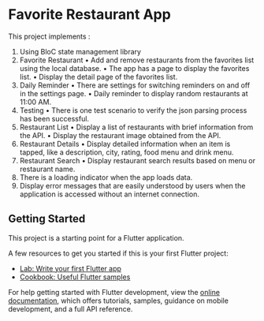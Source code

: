 # Favorite Restaurant App

This project implements :
1. Using BloC state management library
2. Favorite Restaurant
   •	Add and remove restaurants from the favorites list using the local database.
   •	The app has a page to display the favorites list.
   •	Display the detail page of the favorites list.
4. Daily Reminder
  •	There are settings for switching reminders on and off in the settings page.
  •	Daily reminder to display random restaurants at 11:00 AM.
5. Testing
  •	There is one test scenario to verify the json parsing process has been successful.
6. Restaurant List
  •	Display a list of restaurants with brief information from the API.
  •	Display the restaurant image obtained from the API.
7. Restaurant Details
  •	Display detailed information when an item is tapped, like a description, city, rating, food menu and drink menu.
8. Restaurant Search
  •	Display restaurant search results based on menu or restaurant name.
9. There is a loading indicator when the app loads data.
10. Display error messages that are easily understood by users when the application is accessed without an internet connection.


## Getting Started

This project is a starting point for a Flutter application.

A few resources to get you started if this is your first Flutter project:

- [Lab: Write your first Flutter app](https://docs.flutter.dev/get-started/codelab)
- [Cookbook: Useful Flutter samples](https://docs.flutter.dev/cookbook)

For help getting started with Flutter development, view the
[online documentation](https://docs.flutter.dev/), which offers tutorials,
samples, guidance on mobile development, and a full API reference.
